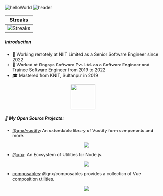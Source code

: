 ![helloWorld](https://readme-typing-svg.herokuapp.com/?font=PublicSans+Code&duration=4000&pause=1000&color=F6F6F6&lines=Hello+Developers!)
![header](https://capsule-render.vercel.app/api?type=waving&height=200&color=timeGradient&text=Yatendra%20Kushwaha&fontAlign=50&fontAlignY=25&section=header&reversal=false&textBg=false&fontSize=35&desc=Senior%20Software%20Engineer&descAlign=50&descAlignY=45&descSize=20)

|Streaks
|-
|![Streaks](https://github-readme-streak-stats.herokuapp.com/?user=yatendra121&theme=apprentice)

##### Introduction 

* 💼 Working remotely at NIIT Limited as a Senior Software Engineer since 2022
* 🏢 Worked at Singsys Software Pvt. Ltd. as a Software Engineer and Trainee Software Engineer from 2019 to 2022
* 🎓 Mastered from KNIT, Sultanpur in 2019

<p align="center">
  <img src="https://upload.wikimedia.org/wikipedia/commons/thumb/8/8d/42_Logo.svg/langfr-560px-42_Logo.svg.png" width=80px height=80px />
</p>

##### 📁 My Open Source Projects: 
* [@qnx/vuetify](https://github.com/yatendra121/vq-vuetify#readme): An extendable library of Vuetify form components and more.
    <p align="center">
      <img src="https://github-readme-stats.vercel.app/api/pin?username=yatendra121&repo=vq-vuetify&theme=apprentice" />
    </p>
* [@qnx](https://github.com/yatendra121/qnx/tree/main#readme): An Ecosystem of Utilities for Node.js.
    <p align="center">
      <img src="https://github-readme-stats.vercel.app/api/pin?username=yatendra121&repo=qnx&theme=apprentice" />
    </p>
* [composables](https://github.com/yatendra121/composables#readme): @qnx/composables provides a collection of Vue composition utilities.
    <p align="center">
      <img src="https://github-readme-stats.vercel.app/api/pin?username=yatendra121&repo=composables&theme=apprentice" />
    </p>
